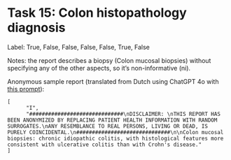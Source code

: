# Task 15: Colon histopathology diagnosis
Label: True, False, False, False, False, True, False

Notes: the report describes a biopsy (Colon mucosal biopsies) without specifying any of the other aspects, so it’s non-informative (ni).

Anonymous sample report (translated from Dutch using ChatGPT 4o with <a href="https://github.com/DIAGNijmegen/LLM_data_extractor/blob/2be30cb35ec58b7e3c9244411624538feecc93ca/data_extractor/prompt_templates/translation/system_prompt.txt" target="_blank">this prompt</a>):
```
[
      "I",
      "##############################\nDISCLAIMER: \nTHIS REPORT HAS BEEN ANONYMIZED BY REPLACING PATIENT HEALTH INFORMATION WITH RANDOM SURROGATES.\nANY RESEMBLANCE TO REAL PERSONS, LIVING OR DEAD, IS PURELY COINCIDENTAL.\n##############################\n\nColon mucosal biopsies: chronic idiopathic colitis, with histological features more consistent with ulcerative colitis than with Crohn's disease."
]
```
